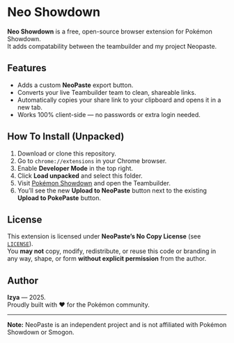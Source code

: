 # Neo Showdown

**Neo Showdown** is a free, open-source browser extension for Pokémon Showdown.  
It adds compatability between the teambuilder and my project Neopaste.

##  Features

- Adds a custom **NeoPaste** export button.
- Converts your live Teambuilder team to clean, shareable links.
- Automatically copies your share link to your clipboard and opens it in a new tab.
- Works 100% client-side — no passwords or extra login needed.

##  How To Install (Unpacked)

1. Download or clone this repository.
2. Go to `chrome://extensions` in your Chrome browser.
3. Enable **Developer Mode** in the top right.
4. Click **Load unpacked** and select this folder.
5. Visit [Pokémon Showdown](https://play.pokemonshowdown.com/) and open the Teambuilder.
6. You’ll see the new **Upload to NeoPaste** button next to the existing **Upload to PokePaste** button.

##  License

This extension is licensed under **NeoPaste’s No Copy License** (see [`LICENSE`](LICENSE)).  
You **may not** copy, modify, redistribute, or reuse this code or branding in any way, shape, or form **without explicit permission** from the author.

##  Author

**Izya** — 2025.  
Proudly built with ❤️ for the Pokémon community.

---

**Note:** NeoPaste is an independent project and is not affiliated with Pokémon Showdown or Smogon.
